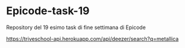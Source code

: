 # Epicode-task-19
Repository del 19 esimo task di fine settimana di Epicode

https://triveschool-api.herokuapp.com/api/deezer/search?q=metallica